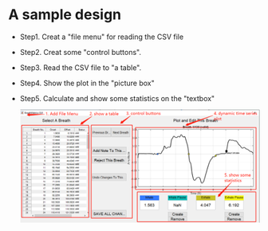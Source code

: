 # A sample design
* Step1. Creat a "file menu" for reading the CSV file
* Step2. Creat some "control buttons".
* Step3. Read the CSV file to "a table".
* Step4. Show the plot in the "picture box"
* Step5. Calculate and show some statistics on the "textbox"

    ![sample design](/images/design_sample.png)
